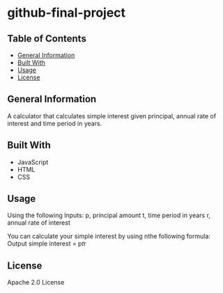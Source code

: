 # github-final-project


## Table of Contents
* [General Information](#general-information)
* [Built With](#built-with)
* [Usage](#usage)
* [License](#license)

## General Information
A calculator that calculates simple interest given principal, annual rate of interest and time period in years.


## Built With
- JavaScript
- HTML
- CSS

## Usage
Using the following Inputs:
   p, principal amount
   t, time period in years
   r, annual rate of interest

You can calculate your simple interest by using nthe following formula:
Output
   simple interest = p*t*r

## License
Apache 2.0 License
